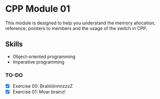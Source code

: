 # CPP Module 01

This module is designed to help you understand the memory allocation, reference, pointers to members and the usage of the switch in CPP.

## Skills

- Object-oriented programming
- Imperative programming

### TO-DO

- [x] Exercise 00: BraiiiiiiinnnzzzZ
- [x] Exercise 01: Moar brainz!